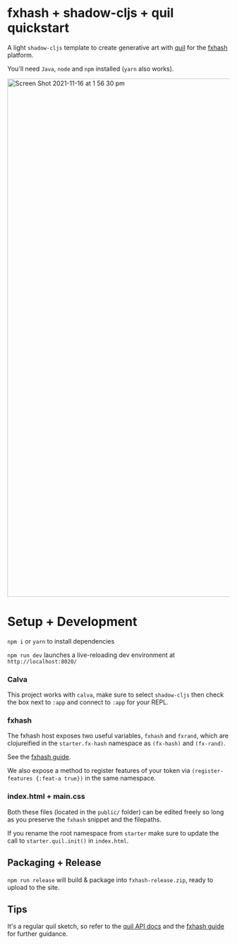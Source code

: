 # fxhash + shadow-cljs + quil quickstart

A light `shadow-cljs` template to create generative art with [quil](http://quil.info/) for the [fxhash](https://www.fxhash.xyz/) platform. 

You'll need `Java`, `node` and `npm` installed (`yarn` also works). 

<img width="1175" alt="Screen Shot 2021-11-16 at 1 56 30 pm" src="https://user-images.githubusercontent.com/5009316/141897043-5bad64cb-a11a-42ae-b519-132a74e3a4ba.png">

# Setup + Development

`npm i` or `yarn` to install dependencies

`npm run dev` launches a live-reloading dev environment at `http://localhost:8020/`

### Calva

This project works with `calva`, make sure to select `shadow-cljs` then check the box next to `:app` and connect to `:app` for your REPL.

### fxhash

The fxhash host exposes two useful variables, `fxhash` and `fxrand`, which are clojureified in the `starter.fx-hash` namespace as `(fx-hash)` and `(fx-rand)`.

See the [fxhash guide](https://www.fxhash.xyz/articles/guide-mint-generative-token).

We also expose a method to register features of your token via `(register-features {:feat-a true})` in the same namespace.

### index.html + main.css

Both these files (located in the `public/` folder) can be edited freely so long as you preserve the `fxhash` snippet and the filepaths.

If you rename the root namespace from `starter` make sure to update the call to `starter.quil.init()` in `index.html`.

## Packaging + Release

`npm run release` will build & package into `fxhash-release.zip`, ready to upload to the site.

## Tips

It's a regular quil sketch, so refer to the [quil API docs](http://quil.info/api) and the [fxhash guide](https://www.fxhash.xyz/articles/guide-mint-generative-token) for further guidance.
